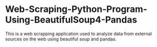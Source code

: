 # Web-Scraping-Python-Program-Using-BeautifulSoup4-Pandas
This is a web scrapping application used to analyze data from external sources on the web using beautiful soup and pandas.
